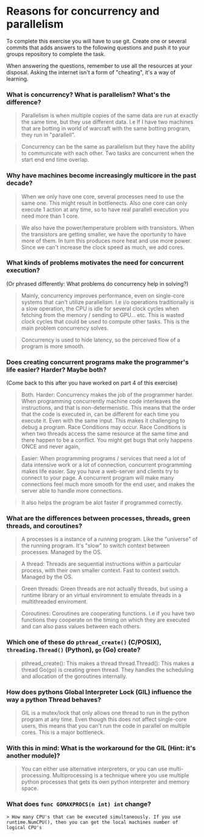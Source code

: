 # Reasons for concurrency and parallelism


To complete this exercise you will have to use git. Create one or several commits that adds answers to the following questions and push it to your groups repository to complete the task.

When answering the questions, remember to use all the resources at your disposal. Asking the internet isn't a form of "cheating", it's a way of learning.

 ### What is concurrency? What is parallelism? What's the difference?
 > Parallelism is when multiple copies of the same data are run at exactly the same time, but they use different data. I.e If I have two machines that are botting in world of warcraft with the same botting program, they run in "parallell".

> Concurrency can be the same as parallelism but they have the ability to communicate with each other.  Two tasks are concurrent when the start end end time overlap.

 ### Why have machines become increasingly multicore in the past decade?
 > When we only have one core, several processes need to use the same one. This might result in bottlenects. Also one core can only execute 1 action at any time, so to have real parallell execution you need more than 1 core.   

> We also have the power/temperature problem with transistors. When the transistors are getting smaller, we have the oportunity to have more of them. In turn this produces more heat and use more power. Since we can't increase the clock speed as much, we add cores.

 ### What kinds of problems motivates the need for concurrent execution?
 (Or phrased differently: What problems do concurrency help in solving?)
 > Mainly, concurrency improves performance, even on single-core systems that can't utilize parallelism.  I.e i/o operations traditionally is a slow operation, the CPU is idle for several clock cycles when fetching from the memory / sending to GPU… etc. This is wasted clock cycles that could be used to compute other tasks. This is the main problem concurrency solves.

 > Concurrency is used to hide latency, so the perceived flow of a program is more smooth.

 ### Does creating concurrent programs make the programmer's life easier? Harder? Maybe both?
 (Come back to this after you have worked on part 4 of this exercise)
> Both.
> Harder:
Concurrency makes the job of the programmer harder. When programming concurrently machine code interleaves the instructions, and that is non-determenistic. This means that the order that the code is executed in, can be different for each time you execute it. Even with the same input.  This makes it challenging to debug a program.
Race Conditions may occur. Race Conditions is when two threads access the same resource at the same time and there happen to be a conflict. You might get bugs that only happens ONCE and never again,

> Easier:
When programming programs / services that need a lot of data intensive work or a lot of connection, concurrent programming makes life easier. Say you have a web-server and clients try to connect to your page. A concurrent program will make many connections feel much more smooth for the end user, and makes the server able to handle more connections.

> It also helps the program be alot faster if programmed correctly.

 ### What are the differences between processes, threads, green threads, and coroutines?
> A processes is a instance of a running program. Like the "universe" of the running program. It's "slow" to switch context between processes. Managed by the OS.

> A thread: Threads are sequential instructions within a particular process, with their own smaller context. Fast to context switch. Managed by the OS.

> Green threads: Green threads are not actually threads, but using a runtime library or an virtual enviromnent to emulate threads in a multithreaded enviroment.

> Coroutines: Coroutines are cooperating functions. I.e if you have two functions they cooperate on the timing on which they are executed and can also pass values between each others.

 ### Which one of these do `pthread_create()` (C/POSIX), `threading.Thread()` (Python), `go` (Go) create?
> pthread_create(): This makes a thread
thread.Thread(): This makes a thread
Go(go) is creating green thread. They handles the scheduling and allocation of the goroutines internally.

 ### How does pythons Global Interpreter Lock (GIL) influence the way a python Thread behaves?
> GIL is a mutex/lock that only allows one thread to run in the python program at any time. Even though this does not affect single-core users, this means that you can't run the code in parallel on multiple cores. This is a major bottleneck.  

 ### With this in mind: What is the workaround for the GIL (Hint: it's another module)?
> You can either use alternative interpreters, or you can use multi-processing.  Multiprocessing is a technique where you use multiple python processes that gets its own python interpreter and memory space.

 ### What does `func GOMAXPROCS(n int) int` change?
	> How many CPU's that can be executed simultaneously. If you use runtime.NumCPU(), then you can get the local machines number of logical CPU's
